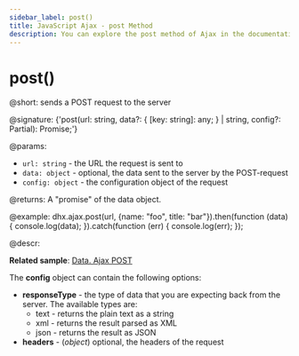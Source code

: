 ```yaml
---
sidebar_label: post()
title: JavaScript Ajax - post Method 
description: You can explore the post method of Ajax in the documentation of the DHTMLX JavaScript UI library. Browse developer guides and API reference, try out code examples and live demos, and download a free 30-day evaluation version of DHTMLX Suite.
---
```


# post()

@short: sends a POST request to the server

@signature: {'post<T>(url: string, data?: { [key: string]: any; } | string, config?: Partial<IAjaxHelperConfig>): Promise<T>;'}

@params:
- `url: string` - the URL the request is sent to
- `data: object` - optional, the data sent to the server by the POST-request
- `config: object` - the configuration object of the request

@returns:
A "promise" of the data object.

@example:
dhx.ajax.post(url, {name: "foo", title: "bar"}).then(function (data) {
	console.log(data);
}).catch(function (err) {
	console.log(err);
});

@descr:

**Related sample**: [Data. Ajax POST](https://snippet.dhtmlx.com/eyr9mapj)

The **config** object can contain the following options:

- **responseType** - the type of data that you are expecting back from the server. The available types are:
    - text - returns the plain text as a string
    - xml - returns the result parsed as XML
    - json - returns the result as JSON
- **headers** - (*object*) optional, the headers of the request

